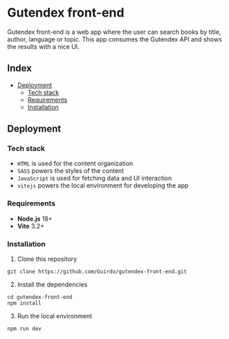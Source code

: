 # Gutendex front-end

Gutendex front-end is a web app where the user can search books by title, author, language or topic. This app consumes the Gutendex API and shows the results with a nice UI.

## Index
- [Deployment](#deployment)
  - [Tech stack](#tech-stack)
  - [Requirements](#requirements)
  - [Installation](#installation)

## Deployment

### Tech stack

* ```HTML``` is used for the content organization
* ```SASS``` powers the styles of the content
* ```JavaScript``` is used for fetching data and UI interaction
* ```vitejs``` powers the local environment for developing the app

### Requirements
- **Node.js** 18+
- **Vite** 3.2+

### Installation

1. Clone this repository

```
git clone https://github.com/Guirdo/gutendex-front-end.git
```

2. Install the dependencies

```
cd gutendex-front-end
npm install
```

3. Run the local environment

```
npm run dev
```
